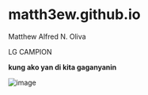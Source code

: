 # matth3ew.github.io
Matthew Alfred N. Oliva

LG CAMPION

**kung ako yan di kita gaganyanin**

![image](https://user-images.githubusercontent.com/122416395/212214849-fd86b172-75e8-49f2-8eb3-6222dc6583f0.png)


